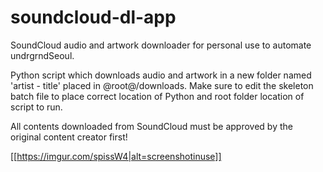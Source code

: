 # soundcloud-dl-app
SoundCloud audio and artwork downloader for personal use to automate undrgrndSeoul.

Python script which downloads audio and artwork in a new folder named 'artist - title' placed in @root@/downloads.
Make sure to edit the skeleton batch file to place correct location of Python and root folder location of script to run.

All contents downloaded from SoundCloud must be approved by the original content creator first!

[[https://imgur.com/spissW4|alt=screenshotinuse]]

